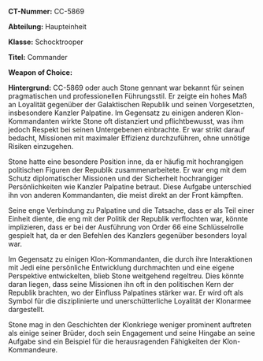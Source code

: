 **CT-Nummer:** CC-5869

**Abteilung:** Haupteinheit

**Klasse:** Schocktrooper

**Titel:** Commander

**Weapon of Choice:** 

**Hintergrund:**  CC-5869 oder auch Stone gennant war bekannt für seinen pragmatischen und professionellen Führungsstil. Er zeigte ein hohes Maß an Loyalität gegenüber der Galaktischen Republik und seinen Vorgesetzten, insbesondere Kanzler Palpatine. Im Gegensatz zu einigen anderen Klon-Kommandanten wirkte Stone oft distanziert und pflichtbewusst, was ihm jedoch Respekt bei seinen Untergebenen einbrachte. Er war strikt darauf bedacht, Missionen mit maximaler Effizienz durchzuführen, ohne unnötige Risiken einzugehen.

Stone hatte eine besondere Position inne, da er häufig mit hochrangigen politischen Figuren der Republik zusammenarbeitete. Er war eng mit dem Schutz diplomatischer Missionen und der Sicherheit hochrangiger Persönlichkeiten wie Kanzler Palpatine betraut. Diese Aufgabe unterschied ihn von anderen Kommandanten, die meist direkt an der Front kämpften.

Seine enge Verbindung zu Palpatine und die Tatsache, dass er als Teil einer Einheit diente, die eng mit der Politik der Republik verflochten war, könnte implizieren, dass er bei der Ausführung von Order 66 eine Schlüsselrolle gespielt hat, da er den Befehlen des Kanzlers gegenüber besonders loyal war.

Im Gegensatz zu einigen Klon-Kommandanten, die durch ihre Interaktionen mit Jedi eine persönliche Entwicklung durchmachten und eine eigene Perspektive entwickelten, blieb Stone weitgehend regeltreu. Dies könnte daran liegen, dass seine Missionen ihn oft in den politischen Kern der Republik brachten, wo der Einfluss Palpatines stärker war. Er wird oft als Symbol für die disziplinierte und unerschütterliche Loyalität der Klonarmee dargestellt.

Stone mag in den Geschichten der Klonkriege weniger prominent auftreten als einige seiner Brüder, doch sein Engagement und seine Hingabe an seine Aufgabe sind ein Beispiel für die herausragenden Fähigkeiten der Klon-Kommandeure.